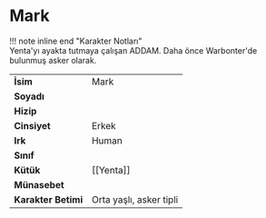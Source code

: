 # Mark   
!!! note inline end "Karakter Notları"  
	Yenta'yı ayakta tutmaya çalışan ADDAM. Daha önce Warbonter'de bulunmuş asker olarak.     
  
|  |  |  
|---|---|  
| **İsim** | Mark |  
| **Soyadı** |  |  
| **Hizip** |  |  
| **Cinsiyet** | Erkek |  
| **Irk** | Human |  
| **Sınıf** |  |  
| **Kütük** | [[Yenta]] |  
| **Münasebet** |  |  
| **Karakter Betimi** | Orta yaşlı, asker tipli |  
  
  
